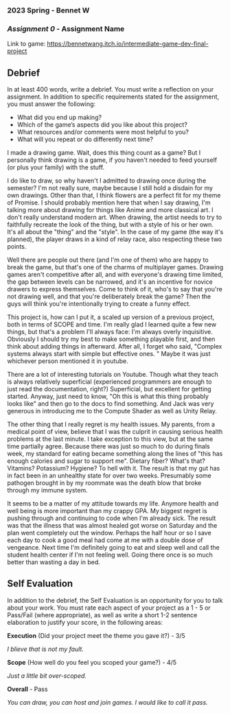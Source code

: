 ### **2023 Spring** - Bennet W
### *Assignment 0* - Assignment Name
Link to game: https://bennetwang.itch.io/intermediate-game-dev-final-project


## **Debrief**
In at least 400 words, write a debrief. You must write a reflection on your assignment. In addition to specific requirements stated for the assignment, you must answer the following:

- What did you end up making?
- Which of the game’s aspects did you like about this project?
- What resources and/or comments were most helpful to you?
- What will you repeat or do differently next time?

I made a drawing game. Wait, does this thing count as a game? But I personally think drawing is a game, if you haven't needed to feed yourself (or plus your family) with the stuff. 

I do like to draw, so why haven't I admitted to drawing once during the semester? I'm not really sure, maybe because I still hold a disdain for my own drawings. Other than that, I think flowers are a perfect fit for my theme of Promise. I should probably mention here that when I say drawing, I'm talking more about drawing for things like Anime and more classical art. I don't really understand modern art. When drawing, the artist needs to try to faithfully recreate the look of the thing, but with a style of his or her own. It's all about the "thing" and the "style". In the case of my game (the way it's planned), the player draws in a kind of relay race, also respecting these two points.

Well there are people out there (and I'm one of them) who are happy to break the game, but that's one of the charms of multiplayer games. Drawing games aren't competitive after all, and with everyone's drawing time limited, the gap between levels can be narrowed, and it's an incentive for novice drawers to express themselves. Come to think of it, who's to say that you're not drawing well, and that you're deliberately break the game? Then the guys will think you're intentionally trying to create a funny effect. 

This project is, how can I put it, a scaled up version of a previous project, both in terms of SCOPE and time. I'm really glad I learned quite a few new things, but that's a problem I'll always face: I'm always overly inquisitive. Obviously I should try my best to make something playable first, and then think about adding things in afterward. After all, I forget who said, "Complex systems always start with simple but effective ones. " Maybe it was just whichever person mentioned it in youtube.

There are a lot of interesting tutorials on Youtube. Though what they teach is always relatively superficial (experienced programmers are enough to just read the documentation, right?) Superficial, but excellent for getting started. Anyway, just need to know, "Oh this is what this thing probably looks like" and then go to the docs to find something. And Jack was very generous in introducing me to the Compute Shader as well as Unity Relay.

The other thing that I really regret is my health issues. My parents, from a medical point of view, believe that I was the culprit in causing serious health problems at the last minute. I take exception to this view, but at the same time partially agree. Because there was just so much to do during finals week, my standard for eating became something along the lines of "this has enough calories and sugar to support me". Dietary fiber? What's that? Vitamins? Potassium? Hygiene? To hell with it. The result is that my gut has in fact been in an unhealthy state for over two weeks. Presumably some pathogen brought in by my roommate was the death blow that broke through my immune system.

It seems to be a matter of my attitude towards my life. Anymore health and well being is more important than my crappy GPA. My biggest regret is pushing through and continuing to code when I'm already sick. The result was that the illness that was almost healed got worse on Saturday and the plan went completely out the window. Perhaps the half hour or so I save each day to cook a good meal had come at me with a double dose of vengeance. Next time I'm definitely going to eat and sleep well and call the student health center if I'm not feeling well. Going there once is so much better than wasting a day in bed.

## **Self Evaluation**
In addition to the debrief, the Self Evaluation is an opportunity for you to talk about your work. You must rate each aspect of your project as a 1 - 5 or Pass/Fail (where appropriate), as well as write a short 1-2 sentence elaboration to justify your score, in the following areas:


**Execution** (Did your project meet the theme you gave it?) - 3/5

*I blieve that is not my fault.*


**Scope** (How well do you feel you scoped your game?) - 4/5


*Just a little bit over-scoped.*


**Overall** - Pass


*You can draw, you can host and join games. I would like to call it pass.*
